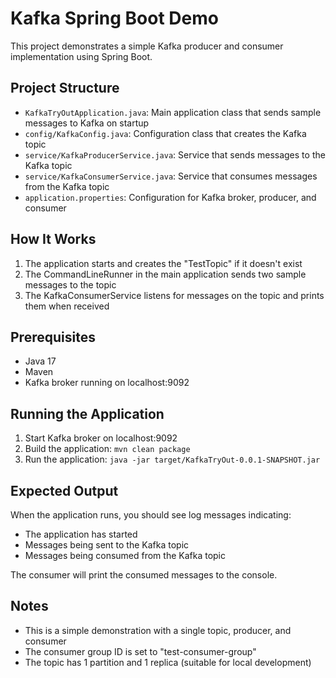 # Kafka Spring Boot Demo

This project demonstrates a simple Kafka producer and consumer implementation using Spring Boot.

## Project Structure

- `KafkaTryOutApplication.java`: Main application class that sends sample messages to Kafka on startup
- `config/KafkaConfig.java`: Configuration class that creates the Kafka topic
- `service/KafkaProducerService.java`: Service that sends messages to the Kafka topic
- `service/KafkaConsumerService.java`: Service that consumes messages from the Kafka topic
- `application.properties`: Configuration for Kafka broker, producer, and consumer

## How It Works

1. The application starts and creates the "TestTopic" if it doesn't exist
2. The CommandLineRunner in the main application sends two sample messages to the topic
3. The KafkaConsumerService listens for messages on the topic and prints them when received

## Prerequisites

- Java 17
- Maven
- Kafka broker running on localhost:9092

## Running the Application

1. Start Kafka broker on localhost:9092
2. Build the application: `mvn clean package`
3. Run the application: `java -jar target/KafkaTryOut-0.0.1-SNAPSHOT.jar`

## Expected Output

When the application runs, you should see log messages indicating:
- The application has started
- Messages being sent to the Kafka topic
- Messages being consumed from the Kafka topic

The consumer will print the consumed messages to the console.

## Notes

- This is a simple demonstration with a single topic, producer, and consumer
- The consumer group ID is set to "test-consumer-group"
- The topic has 1 partition and 1 replica (suitable for local development)